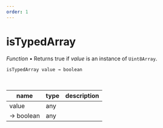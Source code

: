 ```yaml
---
order: 1
---
```

# isTypedArray

_Function_ &bull; Returns true if _value_ is an instance of `Uint8Array`.

<pre><code>isTypedArray value &rarr; boolean</code></pre>
<br>

| name | type | description |
|------|------|-------------|
|value|any||
|&rarr; boolean|any||



